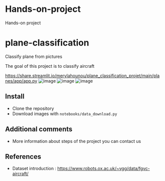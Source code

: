 # Hands-on-project
Hands-on project 

# plane-classification
Classify plane from pictures


The goal of this project is to classify aircraft

https://share.streamlit.io/merylahounou/plane_classification_projet/main/planes/app/app.py
![image](https://user-images.githubusercontent.com/91097262/169013922-aebcc04b-903e-4f38-9bff-cd136ea508d1.png)
![image](https://user-images.githubusercontent.com/91097262/169014070-ab6fc6a1-0a50-4976-8889-d17a093d70b5.png)
![image](https://user-images.githubusercontent.com/91097262/169014183-5919d9ec-9e87-473f-80dd-3a3eec5f96f9.png)



## Install 

* Clone the repository 
* Download images with `notebooks/data_download.py`

## Additional comments 

* More information about steps of the project you can contact us


## References 

* Dataset introduction : https://www.robots.ox.ac.uk/~vgg/data/fgvc-aircraft/
